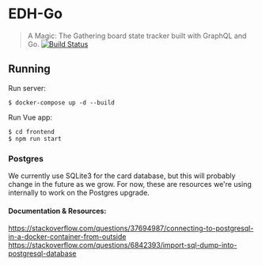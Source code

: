 # EDH-Go
> A Magic: The Gathering board state tracker built with GraphQL and Go.
 [![Build Status](https://travis-ci.org/dylanlott/edh-go.svg?branch=master)](https://travis-ci.org/dylanlott/edh-go)

## Running

Run server:

```
$ docker-compose up -d --build
```

Run Vue app:

```
$ cd frontend
$ npm run start
```

### Postgres 
We currently use SQLite3 for the card database, but this will probably change in the future as we grow. 
For now, these are resources we're using internally to work on the Postgres upgrade.

#### Documentation & Resources:
https://stackoverflow.com/questions/37694987/connecting-to-postgresql-in-a-docker-container-from-outside
https://stackoverflow.com/questions/6842393/import-sql-dump-into-postgresql-database

